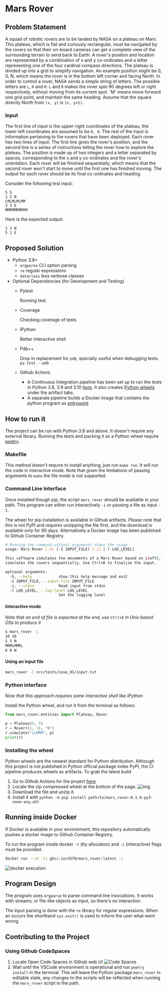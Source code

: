 # Mars Rover

## Problem Statement

A squad of robotic rovers are to be landed by NASA on a plateau on Mars. This
plateau, which is flat and curiously rectangular, must be navigated by the
rovers so that their on-board cameras can get a complete view of the surrounding
terrain to send back to Earth. A rover's position and location are represented
by a combination of x and y co-ordinates and a letter representing one of the
four cardinal compass directions. The plateau is divided up into a grid to
simplify navigation. An example position might be 0, 0, N, which means the rover
is in the bottom left corner and facing North. In order to control a rover, NASA
sends a simple string of letters. The possible letters are `L`, `R` and `M`. `L`
and `R` makes the rover spin 90 degrees left or right respectively, without
moving from its current spot. 'M' means move forward one grid point, and
maintain the same heading. Assume that the square directly North from `(x, y)`
is `(x, y+1)`.

### Input

The first line of input is the upper-right coordinates of the plateau, the
lower-left coordinates are assumed to be `0, 0`. The rest of the input is
information pertaining to the rovers that have been deployed. Each rover has two
lines of input. The first line gives the rover's position, and the second line
is a series of instructions telling the rover how to explore the plateau. The
position is made up of two integers and a letter separated by spaces,
corresponding to the x and y co-ordinates and the rover's orientation. Each
rover will be finished sequentially, which means that the second rover won't
start to move until the first one has finished moving. The output for each rover
should be its final co-ordinates and heading.

Consider the following test input:

```text
5 5
1 2 N
LMLMLMLMM
3 3 E
MMRMMRMRRM
```

Here is the expected output:

```text
1 3 N
5 1 E
```

## Proposed Solution

* Python 3.8+
  * `argparse` CLI option parsing
  * `re` regular expressions
  * `dataclass` less verbose classes
* Optional Dependencies (for Development and Testing)
  * Pytest

    Running test.
  * Coverage

    Checking coverage of tests
  * IPython

    Better interactive shell
  * Pdb++

    Drop in replacement for `pdb`, specially useful when debugging tests `py.test --pdb`

  * Github Actions

    * A Continuous Integration pipeline has been set up
    to run the tests in Python 3.8, 3.9 and 3.10 [here](https://github.com/D3f0/mars_rover/actions/workflows/pytest.yaml). It also creates [Python wheels](https://realpython.com/python-wheels/) under the artifact tabs.
    * A separate pipeline builds a Docker image that contains the
      python program as [entrypoint](https://docs.docker.com/engine/reference/run/#entrypoint-default-command-to-execute-at-runtime)

## How to run it

The project can be run with Python 3.8 and above. It doesn't require any external library.
Running the tests and packing it as a Python wheel require [poetry](https://python-poetry.org).

### Makefile

This method doesn't require to install anything, just run `make run`. It will run the code
in interactive mode. Note that given the limitations of passing arguments to `make` the file mode
is not supported.

### Command Line Interface

Once installed though pip, the script `mars_rover` should be available in your path.
This program can either run interactively `-i` or passing a file as input `-I`.

The wheel for pip installation is available in Github artifacts. Please note that
this is not PyPI and requires unzipping the file first, and the download is available
only for 90 days. Alternatively a Docker image has been published to Github Container
Registry.

```bash
# Running the command without arguments shows the usage
usage: Mars Rover [-h] [-I INPUT_FILE] [-i] [-l LOG_LEVEL]

This software simulates the movements of a Mars Rover based on L(eft), R(ight) andM(ove forward) text characters. It
simulates the rovers sequentially. Use Ctrl+D to finalize the input.

optional arguments:
  -h, --help            show this help message and exit
  -I INPUT_FILE, --input-file INPUT_FILE
  -i, --stdin           Read input from stdin
  -l LOG_LEVEL, --log-level LOG_LEVEL
                        Set the logging level

```

#### Interactive mode

*Note that an end of file is expected at the end, use `Ctrl+E` in Unix based OSs to produce it*

```bash
$ mars_rover -i
10 10
5 5 N
MRMLMMRL
6 8 N

```

#### Using an input file

```bash
mars_rover -I src/tests/case_01/input.txt
```

### Python interface

*Note that this approach requires some interactive shell like IPython*

Install the Python wheel, and run it from the terminal as follows:

```python
from mars_rover.entities import Plateau, Rover

p = Plateau(5, 5)
r = Rover((1, 1), "N")
r.simulate("LLMRM", p)
print(r)
```

### Installing the wheel

Python wheels are the newest standard for Python distribution. Although this
project is not published in Python official package index PyPI, the CI pipeline
produces wheels as artifacts. To grab the latest build

1. Go to Github Actions for the project [here](here)
2. Locate the zip compressed wheel at the bottom of the page.
    ![img](./docs/img/download_artifact.png)
3. Download the file and unzip it.
4. Install it with `python -m pip install path/to/mars_rover-0.1.0-py3-none-any.whl`



## Running inside Docker

If Docker is available in your environment, this repository automatically pushes a docker image to Github Container Registry.

To run the program inside docker `-t` (tty allocation) and `-i` (interactive) flags must be provided.

```bash
docker run --rm -ti ghcr.io/d3f0/mars_rover:latest -i
```

![docker execution](./docs/img/docker_execution.jpg)

## Program Design

The program uses `argparse` to parse command line invocations. It works with streams,
or file-like objects as input, so there's no interaction.

The input parsing is done with the `re` library for regular expressions. When an occurs
the shorthand `sys.exit()` is used to inform the user what went wrong.



## Contributing to the Project
### Using Github CodeSpaces


1. Locate Open Code Spaces in Github web UI
    ![Code Spaces](./docs/img/open_codespaces.png)
2. Wait until the VSCode environment is operational
   and run `poetry install` in the terminal. This will
   leave the Python package `mars_rover` in editable state, any changes to the scripts will be reflected when running the `mars_rover` script in the path.
